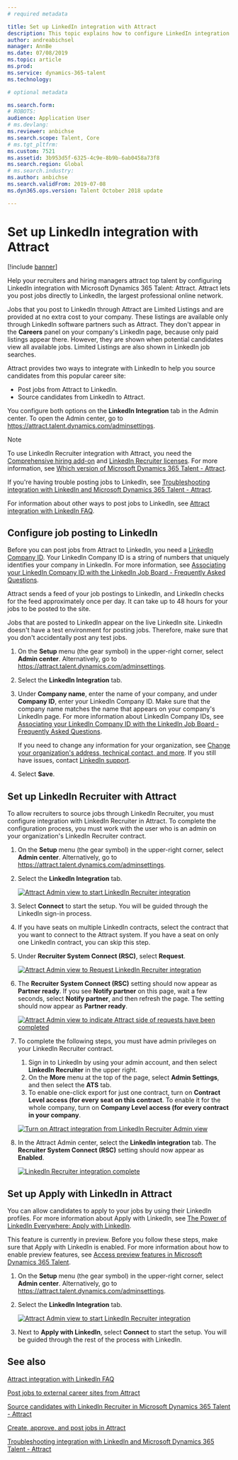 ```yaml
---
# required metadata

title: Set up LinkedIn integration with Attract
description: This topic explains how to configure LinkedIn integration for Microsoft Dynamics 365 Talent - Attract so that you can easily post jobs to LinkedIn from Attract, and so that your recruiters can sync their recruiting information with a candidate's LinkedIn profile.
author: andreabichsel
manager: AnnBe
ms.date: 07/08/2019
ms.topic: article
ms.prod: 
ms.service: dynamics-365-talent
ms.technology: 

# optional metadata

ms.search.form: 
# ROBOTS: 
audience: Application User
# ms.devlang: 
ms.reviewer: anbichse
ms.search.scope: Talent, Core
# ms.tgt_pltfrm: 
ms.custom: 7521
ms.assetid: 3b953d5f-6325-4c9e-8b9b-6ab0458a73f8
ms.search.region: Global
# ms.search.industry: 
ms.author: anbichse
ms.search.validFrom: 2019-07-08
ms.dyn365.ops.version: Talent October 2018 update

---
```


# Set up LinkedIn integration with Attract

[!include [banner](includes/banner.md)]

Help your recruiters and hiring managers attract top talent by configuring LinkedIn integration with Microsoft Dynamics 365 Talent: Attract. Attract lets you post jobs directly to LinkedIn, the largest professional online network.

Jobs that you post to LinkedIn through Attract are Limited Listings and are provided at no extra cost to your company. These listings are available only through LinkedIn software partners such as Attract. They don't appear in the **Careers** panel on your company's LinkedIn page, because only paid listings appear there. However, they are shown when potential candidates view all available jobs. Limited Listings are also shown in LinkedIn job searches.

Attract provides two ways to integrate with LinkedIn to help you source candidates from this popular career site:

- Post jobs from Attract to LinkedIn.
- Source candidates from LinkedIn to Attract.

You configure both options on the **LinkedIn Integration** tab in the Admin center. To open the Admin center, go to <https://attract.talent.dynamics.com/adminsettings>.

> [!NOTE]
> To use LinkedIn Recruiter integration with Attract, you need the [Comprehensive hiring add-on](https://docs.microsoft.com/dynamics365/unified-operations/talent/attract-comprehensive-hiring) and [LinkedIn Recruiter licenses](https://business.linkedin.com/talent-solutions/cx/17/08/recruiter-demo-fs2-k18). For more information, see [Which version of Microsoft Dynamics 365 Talent - Attract](./attract-comprehensive-hiring.md).

If you're having trouble posting jobs to LinkedIn, see [Troubleshooting integration with LinkedIn and Microsoft Dynamics 365 Talent - Attract](./attract-troubleshoot-linkedin.md).

For information about other ways to post jobs to LinkedIn, see [Attract integration with LinkedIn FAQ](./attract-linkedin-faq.md).

## Configure job posting to LinkedIn

Before you can post jobs from Attract to LinkedIn, you need a [LinkedIn Company ID](https://aka.ms/findID). Your LinkedIn Company ID is a string of numbers that uniquely identifies your company in LinkedIn. For more information, see [Associating your LinkedIn Company ID with the LinkedIn Job Board - Frequently Asked Questions](https://aka.ms/findID).

Attract sends a feed of your job postings to LinkedIn, and LinkedIn checks for the feed approximately once per day. It can take up to 48 hours for your jobs to be posted to the site.

Jobs that are posted to LinkedIn appear on the live LinkedIn site. LinkedIn doesn't have a test environment for posting jobs. Therefore, make sure that you don't accidentally post any test jobs. 

1. On the **Setup** menu (the gear symbol) in the upper-right corner, select **Admin center**. Alternatively, go to <https://attract.talent.dynamics.com/adminsettings>.
2. Select the **LinkedIn Integration** tab.
3. Under **Company name**, enter the name of your company, and under **Company ID**, enter your LinkedIn Company ID. Make sure that the company name matches the name that appears on your company's LinkedIn page. For more information about LinkedIn Company IDs, see [Associating your LinkedIn Company ID with the LinkedIn Job Board - Frequently Asked Questions](https://www.linkedin.com/help/linkedin/answer/98972).

    If you need to change any information for your organization, see [Change your organization's address, technical contact, and more](https://docs.microsoft.com/office365/admin/manage/change-address-contact-and-more). If you still have issues, contact [LinkedIn support](https://www.linkedin.com/help/linkedin).

4. Select **Save**.

## Set up LinkedIn Recruiter with Attract 

To allow recruiters to source jobs through LinkedIn Recruiter, you must configure integration with LinkedIn Recruiter in Attract. To complete the configuration process, you must work with the user who is an admin on your organization's LinkedIn Recruiter contract.

1. On the **Setup** menu (the gear symbol) in the upper-right corner, select **Admin center**. Alternatively, go to <https://attract.talent.dynamics.com/adminsettings>.
2. Select the **LinkedIn Integration** tab.

    [![Attract Admin view to start LinkedIn Recruiter integration](./media/LinkedInConnect.png)](./media/LinkedInConnect.png)

3. Select **Connect** to start the setup. You will be guided through the LinkedIn sign-in process.
4. If you have seats on multiple LinkedIn contracts, select the contract that you want to connect to the Attract system. If you have a seat on only one LinkedIn contract, you can skip this step.
5. Under **Recruiter System Connect (RSC)**, select **Request**.

    [![Attract Admin view to Request LinkedIn Recruiter integration](./media/RequestLinkedInRSC.png)](./media/RequestLinkedInRSC.png)

6. The **Recruiter System Connect (RSC)** setting should now appear as **Partner ready**. If you see **Notify partner** on this page, wait a few seconds, select **Notify partner**, and then refresh the page. The setting should now appear as **Partner ready**.

    [![Attract Admin view to indicate Attract side of requests have been completed](./media/PartnerReadyRSC.png)](./media/PartnerReadyRSC.png)

7. To complete the following steps, you must have admin privileges on your LinkedIn Recruiter contract.

    1. Sign in to LinkedIn by using your admin account, and then select **LinkedIn Recruiter** in the upper right. 
    2. On the **More** menu at the top of the page, select **Admin Settings**, and then select the **ATS** tab.
    3. To enable one-click export for just one contract, turn on **Contract Level access (for every seat on this contract**. To enable it for the whole company, turn on **Company Level access (for every contract in your company**.

    [![Turn on Attract integration from LinkedIn Recruiter Admin view](./media/EnableRSC.png)](./media/EnableRSC.png)

8. In the Attract Admin center, select the **LinkedIn integration** tab. The **Recruiter System Connect (RSC)** setting should now appear as **Enabled**.

    [![LinkedIn Recruiter integration complete](./media/RSCSetupComplete.png)](./media/RSCSetupComplete.png)

## Set up Apply with LinkedIn in Attract

You can allow candidates to apply to your jobs by using their LinkedIn profiles. For more information about Apply with LinkedIn, see [The Power of LinkedIn Everywhere: Apply with LinkedIn](https://blog.linkedin.com/2011/07/24/apply-with-linkedin).

This feature is currently in preview. Before you follow these steps, make sure that Apply with LinkedIn is enabled. For more information about how to enable preview features, see [Access preview features in Microsoft Dynamics 365 Talent](./access-preview-feature.md).

1. On the **Setup** menu (the gear symbol) in the upper-right corner, select **Admin center**. Alternatively, go to <https://attract.talent.dynamics.com/adminsettings>.
2. Select the **LinkedIn Integration** tab.

    [![Attract Admin view to start LinkedIn Recruiter integration](./media/LinkedInConnect.png)](./media/LinkedInConnect.png)

3. Next to **Apply with LinkedIn**, select **Connect** to start the setup. You will be guided through the rest of the process with LinkedIn.

## See also

[Attract integration with LinkedIn FAQ](./attract-linkedin-faq.md)

[Post jobs to external career sites from Attract](./posting-jobs-external.md)

[Source candidates with LinkedIn Recruiter in Microsoft Dynamics 365 Talent - Attract](./attract-linkedin-recruiter.md)

[Create, approve, and post jobs in Attract](./creating-jobs-attract.md)

[Troubleshooting integration with LinkedIn and Microsoft Dynamics 365 Talent - Attract](./attract-troubleshoot-linkedin.md)
